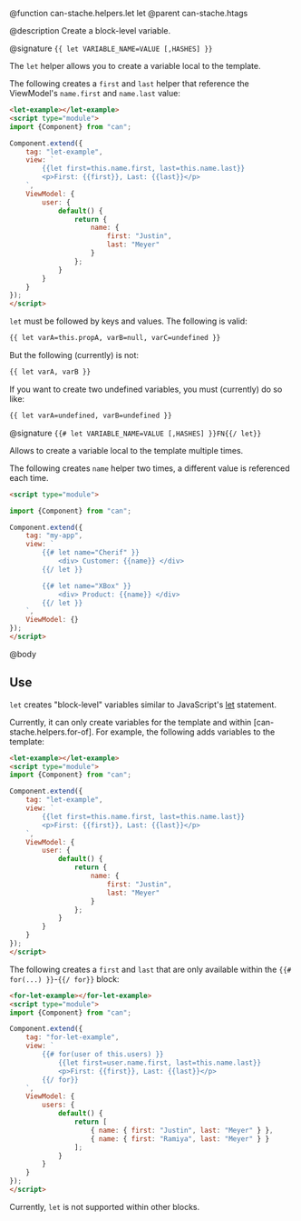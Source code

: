@function can-stache.helpers.let let
@parent can-stache.htags


@description Create a block-level variable.

@signature `{{ let VARIABLE_NAME=VALUE [,HASHES] }}`

The `let` helper allows you to create a variable local to the template.

The following creates a `first` and `last` helper that reference
the ViewModel's `name.first` and `name.last` value:

```html
<let-example></let-example>
<script type="module">
import {Component} from "can";

Component.extend({
	tag: "let-example",
	view: `
		{{let first=this.name.first, last=this.name.last}}
		<p>First: {{first}}, Last: {{last}}</p>
	`,
	ViewModel: {
		user: {
			default() {
				return {
					name: {
						first: "Justin",
						last: "Meyer"
					}
				};
			}
		}
	}
});
</script>
```

`let` must be followed by keys and values.  The following is valid:

```html
{{ let varA=this.propA, varB=null, varC=undefined }}
```

But the following (currently) is not:

```html
{{ let varA, varB }}
```

If you want to create two undefined variables, you must (currently) do so like:

```html
{{ let varA=undefined, varB=undefined }}
```

@signature `{{# let VARIABLE_NAME=VALUE [,HASHES] }}FN{{/ let}}`

Allows to create a variable local to the template multiple times.

The following creates `name` helper two times, a different value is referenced each time.

```html
<script type="module">

import {Component} from "can";

Component.extend({
	tag: "my-app",
	view: `
		{{# let name="Cherif" }}
			<div> Customer: {{name}} </div>
		{{/ let }}

		{{# let name="XBox" }}
			<div> Product: {{name}} </div>
		{{/ let }}
	`,
	ViewModel: {}
});
</script>
```

@body


## Use

`let` creates "block-level" variables similar to JavaScript's [let](https://developer.mozilla.org/en-US/docs/Web/JavaScript/Reference/Statements/let)
statement.

Currently, it can only create variables for the template and within [can-stache.helpers.for-of].  For example,
the following adds variables to the template:

```html
<let-example></let-example>
<script type="module">
import {Component} from "can";

Component.extend({
	tag: "let-example",
	view: `
		{{let first=this.name.first, last=this.name.last}}
		<p>First: {{first}}, Last: {{last}}</p>
	`,
	ViewModel: {
		user: {
			default() {
				return {
					name: {
						first: "Justin",
						last: "Meyer"
					}
				};
			}
		}
	}
});
</script>
```


The following creates a `first` and `last` that are only available within the `{{# for(...) }}`-`{{/ for}}`
block:


```html
<for-let-example></for-let-example>
<script type="module">
import {Component} from "can";

Component.extend({
	tag: "for-let-example",
	view: `
		{{# for(user of this.users) }}
			{{let first=user.name.first, last=this.name.last}}
			<p>First: {{first}}, Last: {{last}}</p>
		{{/ for}}
	`,
	ViewModel: {
		users: {
			default() {
				return [
					{ name: { first: "Justin", last: "Meyer" } },
					{ name: { first: "Ramiya", last: "Meyer" } }
				];
			}
		}
	}
});
</script>
```


Currently, `let` is not supported within other blocks.
